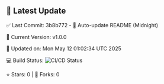 ## 🚀 Latest Update

✅ Last Commit: 3b8b772 - 🤖 Auto-update README (Midnight)

🌟 Current Version: v1.0.0

📅 Updated on: Mon May 12 01:02:34 UTC 2025

💻 Build Status: ![CI/CD Status](https://github.com/SaiAryan1784/wedding_frontend/actions/workflows/update-readme.yml/badge.svg)

⭐️ Stars: 0 | 🍴 Forks: 0
